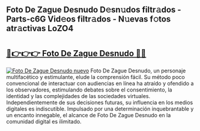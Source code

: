 ## Foto De Zague Desnudo D𝚎sn𝚞dos filtr𝚊dos - Parts-c6G Vid𝚎os filtr𝚊dos - N𝚞evas f𝚘tos atr𝚊ctivas LoZO4

# <h2><a href="http://mb6b17.tromn.icu/?c=Foto+De+Zague+Desnudo">🔗👉👉👉 Foto De Zague Desnudo 🔗🔗</a></h2>

[![Foto De Zague Desnudo nuevo](https://i.imgur.com/pEAQMta.gif)](http://mb6b17.tromn.icu/?c=Foto+De+Zague+Desnudo)
Foto De Zague Desnudo, un personaje multifacético y estimulante, elude la comprensión fácil. Su método poco convencional de interactuar con audiencias en línea ha atraído y ofendido a los observadores, estimulando debates sobre el consentimiento, la identidad y las complejidades de las sociedades virtuales. Independientemente de sus decisiones futuras, su influencia en los medios digitales es indiscutible. Impulsado por una determinación inquebrantable y un encanto innegable, el alcance de Foto De Zague Desnudo en la comunidad digital es ilimitado.
